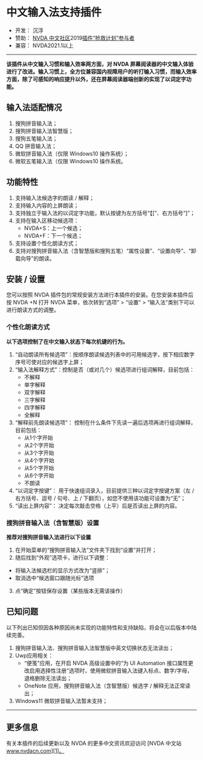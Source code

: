 # 中文输入法支持插件

* 开发： 沉浮
* 赞助： [NVDA 中文社区][1]2019[插件“抢救计划”参与者][2]
* 兼容： NVDA2021.1以上

---

**该插件从中文输入习惯和输入效率两方面，对 NVDA 屏幕阅读器的中文输入体验进行了改进。输入习惯上，全方位兼容国内视障用户的听打输入习惯，而输入效率方面，除了可感知的响应提升以外，还在屏幕阅读器端创新的实现了以词定字功能。**

## 输入法适配情况

1. 搜狗拼音输入法；
2. 搜狗拼音输入法智慧版；
3. 搜狗五笔输入法；
4. QQ 拼音输入法；
5. 微软拼音输入法（仅限 Windows10 操作系统）；
6. 微软五笔输入法（仅限 Windows10 操作系统。


## 功能特性

1. 支持输入法候选字的朗读 / 解释；
2. 支持输入内容的上屏朗读；
3. 支持独立于输入法的以词定字功能，默认按键为左方括号“【[”、右方括号“]”；
4. 支持在输入区移动候选项：
    - NVDA+S：上一个候选；
    - NVDA+F：下一个候选；
5. 支持设置个性化朗读方式；
6. 支持对搜狗拼音输入法（含智慧版和搜狗五笔）“属性设置”、“设置向导”、“卸载向导”的朗读。

## 安装 / 设置

您可以按照 NVDA 插件包的常规安装方法进行本插件的安装。在您安装本插件后按 NVDA +N 打开 NVDA 菜单，依次转到“选项” > “设置” > “输入法”类别下可以进行朗读方式的调整。

### 个性化朗读方式

**以下选项控制了在中文输入状态下每次机键的行为。**

1. “自动朗读所有候选项”：按顺序朗读候选列表中的可用候选字，按下相应数字序号可使对应的候选字上屏；
2. “输入法解释方式”：控制是否（或对几个）候选项进行组词解释，目前包括：
    - 不解释
    - 单字解释
    - 双字解释
    - 三字解释
    - 四字解释
    - 全解释
3. “解释前先朗读候选项”： 控制在什么条件下先读一遍后选项再进行组词解释，目前包括：
    - 从1个字开始
    - 从2个字开始
    - 从3个字开始
    - 从4个字开始
    - 从5个字开始
    - 从6个字开始
    - 不朗读
3. “以词定字按键”： 用于快速组词录入，目前提供三种以词定字按键方案（左 / 右方括号、逗号 / 句号、上 / 下翻页），如您不使用该功能可设置为“无”；
4. “读出上屏内容”： 决定每次敲击空格（上平）后是否读出上屏的内容。

### 搜狗拼音输入法（含智慧版）设置

**推荐对搜狗拼音输入法进行以下设置**

1. 在开始菜单的“搜狗拼音输入法”文件夹下找到“设置”并打开；
2. 随后找到“外观”选项卡，进行以下调整：
  - 将输入法候选栏的显示方式改为“竖排”；
  - 取消选中“候选窗口跟随光标”选项
3. 点“确定”按钮保存设置（某些版本无需该操作）

## 已知问题

以下列出已知但因各种原因尚未实现的功能特性和支持缺陷，将会在以后版本中陆续完善。

1. 搜狗拼音输入法、搜狗拼音输入法智慧版中英文切换状态无法读出；
2. Uwp应用相关：
    - “便笺”应用，在开启 NVDA 高级设置中的“为 UI Automation 接口属性更改启用选择性注册”选项时，使用微软拼音输入法键入标点、数字/字母，退格删除无法读出；
    - OneNote 应用，搜狗拼音输入法（含智慧版）候选字 / 解释无法正常读出；
3. Windows11 微软拼音输入法暂未支持；

---

## 更多信息

有关本插件的后续更新以及 NVDA 的更多中文资讯欢迎访问 [NVDA 中文站 www.nvdacn.com][1]。

[1]:https://www.nvdacn.com/
[2]:https://nvdacn.com/index.php/archives/806/
